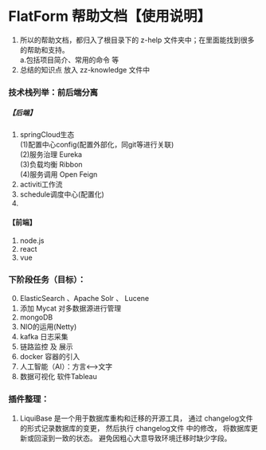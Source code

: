 # FlatForm 帮助文档【使用说明】
1. 所以的帮助文档，都归入了根目录下的 z-help 文件夹中；在里面能找到很多的帮助和支持。  
a.包括项目简介、常用的命令 等  
2. 总结的知识点 放入 zz-knowledge 文件中

### 技术栈列举：前后端分离 ###
##### 【后端】 ##### 
1. springCloud生态  
    (1)配置中心config(配置外部化，同git等进行关联)  
    (2)服务治理 Eureka  
    (3)负载均衡 Ribbon  
    (4)服务调用 Open Feign
2. activiti工作流
3. schedule调度中心(配置化)
4. 


#### 【前端】 #####
1. node.js
2. react
3. vue


### 下阶段任务（目标）： ###
0. ElasticSearch 、Apache Solr 、 Lucene
1. 添加 Mycat 对多数据源进行管理
2. mongoDB 
3. NIO的运用(Netty)
4. kafka 日志采集
5. 链路监控 及 展示
6. docker 容器的引入
7. 人工智能（AI）：方言<——>文字
8. 数据可视化 软件Tableau 


### 插件整理： ###
1. LiquiBase 是一个用于数据库重构和迁移的开源工具，
通过 changelog文件 的形式记录数据库的变更，
然后执行 changelog文件 中的修改，
将数据库更新或回滚到一致的状态。
避免因粗心大意导致环境迁移时缺少字段。

